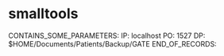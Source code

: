 # smalltools

CONTAINS_SOME_PARAMETERS:
IP: localhost
PO: 1527
DP: $HOME/Documents/Patients/Backup/GATE
END_OF_RECORDS:

